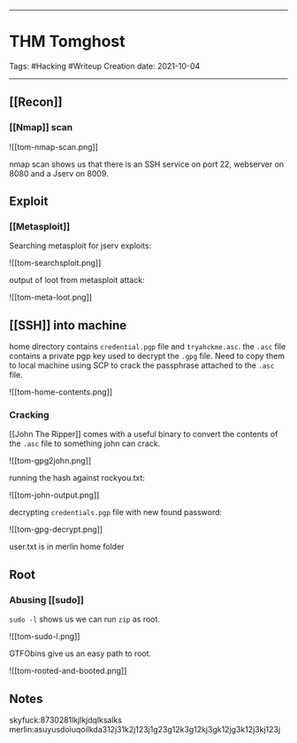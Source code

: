 -----------------------------------------------
# THM Tomghost
Tags:  #Hacking #Writeup 
Creation date: 2021-10-04

-----------------------------------------------

## [[Recon]]

### [[Nmap]] scan

![[tom-nmap-scan.png]]

nmap scan shows us that there is an SSH service on port 22, webserver on 8080 and a Jserv on 8009.

## Exploit

### [[Metasploit]]

Searching metasploit for jserv exploits:

![[tom-searchsploit.png]]

output of loot from metasploit attack:

![[tom-meta-loot.png]]

## [[SSH]] into machine

home directory contains `credential.pgp` file and `tryahckme.asc`. the `.asc` file contains a private pgp key used to decrypt the `.gpg` file. Need to copy them to local machine using SCP to crack the passphrase attached to the `.asc` file.

![[tom-home-contents.png]]

### Cracking

[[John The Ripper]] comes with a useful binary to convert the contents of the `.asc` file to something john can crack.

![[tom-gpg2john.png]]

running the hash against rockyou.txt:

![[tom-john-output.png]]

decrypting `credentials.pgp` file with new found password:

![[tom-gpg-decrypt.png]]

user.txt is in merlin home folder

## Root

### Abusing [[sudo]]

`sudo -l` shows us we can run `zip` as root.

![[tom-sudo-l.png]]

GTFObins give us an easy path to root.

![[tom-rooted-and-booted.png]]

## Notes

skyfuck:8730281lkjlkjdqlksalks
merlin:asuyusdoiuqoilkda312j31k2j123j1g23g12k3g12kj3gk12jg3k12j3kj123j